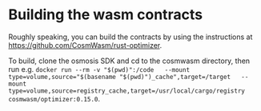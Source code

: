 # Building the wasm contracts

Roughly speaking, you can build the contracts by using the instructions at <https://github.com/CosmWasm/rust-optimizer>.

To build, clone the osmosis SDK and cd to the cosmwasm directory, then run e.g.
```docker run --rm -v "$(pwd)":/code   --mount type=volume,source="$(basename "$(pwd)")_cache",target=/target   --mount type=volume,source=registry_cache,target=/usr/local/cargo/registry   cosmwasm/optimizer:0.15.0```.
